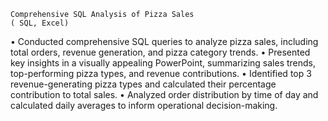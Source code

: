  	Comprehensive SQL Analysis of Pizza Sales                                                                             ( SQL, Excel)                                                                
•	 Conducted comprehensive SQL queries to analyze pizza sales, including total orders, revenue generation, and pizza category trends.
•	 Presented key insights in a visually appealing PowerPoint, summarizing sales trends, top-performing pizza types, and revenue contributions.
•	 Identified top 3 revenue-generating pizza types and calculated their percentage contribution to total sales.
•	 Analyzed order distribution by time of day and calculated daily averages to inform operational decision-making.

